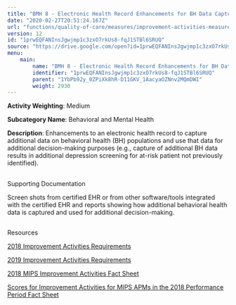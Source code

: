 ```yaml
---
title: "BMH 8 - Electronic Health Record Enhancements for BH Data Capture"
date: "2020-02-27T20:51:24.167Z"
url: "functions/quality-of-care/measures/improvement-activities-measures/2018-improvement-activities/bmh-8-electronic-health-record-enhancements-for-bh-data-capture.html"
version: 12
id: "1prwEQFANInsJgwjmp1c3zxO7rkUs8-fqJ1STBl6SRUQ"
source: "https://drive.google.com/open?id=1prwEQFANInsJgwjmp1c3zxO7rkUs8-fqJ1STBl6SRUQ"
menu:
    main:
        name: "BMH 8 - Electronic Health Record Enhancements for BH Data Capture"
        identifier: "1prwEQFANInsJgwjmp1c3zxO7rkUs8-fqJ1STBl6SRUQ"
        parent: "1YbPb92y_0ZPiXk8hR-D11GKV_1AacyaOZNnv2MQmDWI"
        weight: 2930
---
```









**Activity Weighting**: Medium

**Subcategory Name**: Behavioral and Mental Health

**Description**: Enhancements to an electronic health record to capture additional data on behavioral health (BH) populations and use that data for additional decision-making purposes (e.g., capture of additional BH data results in additional depression screening for at-risk patient not previously identified).







## 

Supporting Documentation

Screen shots from certified EHR or from other software/tools integrated with the certified EHR and reports showing how additional behavioral health data is captured and used for additional decision-making.







## 

Resources

[2018 Improvement Activities Requirements](https://qpp.cms.gov/mips/improvement-activities?py=2018)

[2019 Improvement Activities Requirements](https://qpp.cms.gov/mips/improvement-activities?py=2019)

[2018 MIPS Improvement Activities Fact Sheet](https://qpp.cms.gov/resource/2018%20MIPS%20Improvement%20Activities%20Fact%20Sheet)

[Scores for Improvement Activities for MIPS APMs in the 2018 Performance Period Fact Sheet](https://qpp.cms.gov/resource/2018%20MIPS%20APMs%20improvement%20Activities%20scores%20fact%20sheet)

